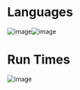 # Languages
![image](https://github.com/forveined/forveined/assets/120341546/6729b022-3a20-453a-bbf7-8461628e02b5)![image](https://github.com/forveined/forveined/assets/120341546/dfd21d95-e5ca-446c-b8c4-59c6df20a9a3)


# Run Times
![image](https://github.com/forveined/forveined/assets/120341546/5c852994-626d-4af3-9f32-e9d40045ca6c)

